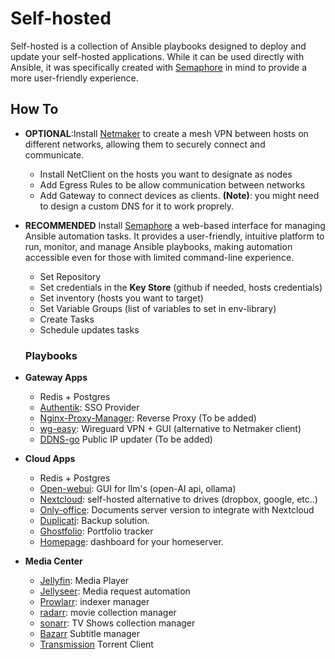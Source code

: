 # Self-hosted

Self-hosted is a collection of Ansible playbooks designed to deploy and update your self-hosted applications. While it can be used directly with Ansible, it was specifically created with [Semaphore](https://semaphoreui.com/) in mind to provide a more user-friendly experience.

## How To

- **OPTIONAL**:Install [Netmaker](https://www.netmaker.io/) to create a mesh VPN between hosts on different networks, allowing them to securely connect and communicate.
    - Install NetClient on the hosts you want to designate as nodes
    - Add Egress Rules to be allow communication between networks
    - Add Gateway to connect devices as clients. **(Note)**: you might need to design a custom DNS for it to work proprely.

- **RECOMMENDED** Install [Semaphore](https://semaphoreui.com/) a web-based interface for managing Ansible automation tasks. It provides a user-friendly, intuitive platform to run, monitor, and manage Ansible playbooks, making automation accessible even for those with limited command-line experience.

    - Set Repository
    - Set credentials in the **Key Store** (github if needed, hosts credentials)
    - Set inventory (hosts you want to target)
    - Set Variable Groups (list of variables to set in env-library)
    - Create  Tasks
    - Schedule updates tasks
    
    ### Playbooks

- **Gateway Apps**

    - Redis + Postgres
    - [Authentik](https://goauthentik.io/): SSO Provider
    - [Nginx-Proxy-Manager](https://nginxproxymanager.com/): Reverse Proxy (To be added)
    - [wg-easy](https://github.com/wg-easy/wg-easy): Wireguard VPN + GUI (alternative to Netmaker client)
    - [DDNS-go](https://github.com/jeessy2/ddns-go) Public IP updater (To be added)

- **Cloud Apps**

    - Redis + Postgres
    - [Open-webui](https://docs.openwebui.com/): GUI for llm's (open-AI api, ollama)
    - [Nextcloud](https://nextcloud.com/): self-hosted alternative to drives (dropbox, google, etc..)
    - [Only-office](https://www.onlyoffice.com/): Documents server version to integrate with Nextcloud
    - [Duplicati](https://duplicati.com/): Backup solution.
    - [Ghostfolio](https://ghostfol.io): Portfolio tracker
    - [Homepage](https://gethomepage.dev/): dashboard for your homeserver.

- **Media Center**
    - [Jellyfin](https://jellyfin.org/): Media Player 
    - [Jellyseer](https://github.com/Fallenbagel/jellyseerr): Media request automation
    - [Prowlarr](https://prowlarr.com/): indexer manager
    - [radarr](https://radarr.video/): movie collection manager
    - [sonarr](https://sonarr.tv/): TV Shows collection manager
    - [Bazarr](https://www.bazarr.media/) Subtitle manager
    - [Transmission](https://transmissionbt.com/) Torrent Client



